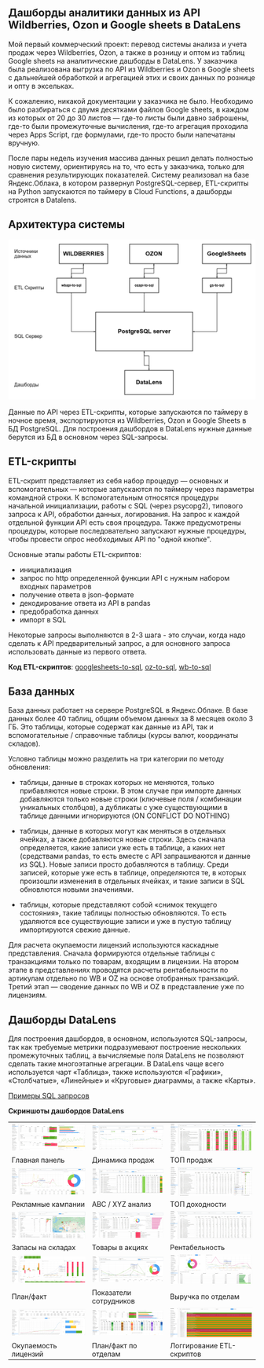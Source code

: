 ## Дашборды аналитики данных из API Wildberries, Ozon и Google sheets в DataLens

Мой первый коммерческий проект: перевод системы анализа и учета продаж через Wildberries, Ozon, а также в розницу и оптом из таблиц Google sheets на аналитические дашборды в DataLens. У заказчика была реализована выгрузка по API из Wildberries и Ozon в Google sheets с дальнейшей обработкой и агрегацией этих и своих данных по рознице и опту в эксельках.

К сожалению, никакой документации у заказчика не было. Необходимо было разбираться с двумя десятками файлов Google sheets, в каждом из которых от 20 до 30 листов — где-то листы были давно заброшены, где-то были промежуточные вычисления, где-то агрегация проходила через Apps Script, где формулами, где-то просто были напечатаны вручную.

После пары недель изучения массива данных решил делать полностью новую систему, ориентируясь на то, что есть у заказчика, только для сравнения результирующих показателей. Систему реализовал на базе Яндекс.Облака, в котором развернул PostgreSQL-сервер, ETL-скрипты на Python запускаются по таймеру в Cloud Functions, а дашборды строятся в Datalens.

## Архитектура системы

![img](sher-shema.png)

Данные по API через ETL-скрипты, которые запускаются по таймеру в ночное время, экспортируются из Wildberries, Ozon и Google Sheets в БД PostgreSQL. Для построения дашбордов в DataLens нужные данные берутся из БД в основном через SQL-запросы.

## ETL-скрипты

ETL-скрипт представляет из себя набор процедур — основных и вспомогательных — которые запускаются по таймеру через параметры командной строки. К вспомогательным относятся процедуры начальной инициализации, работы с SQL (через psycopg2), типового запроса к API, обработки данных, логирования. На запрос к каждой отдельной функции API есть своя процедура. Также предусмотрены процедуры, которые последовательно запускают нужные процедуры, чтобы провести опрос необходимых API по "одной кнопке".

Основные этапы работы ETL-скриптов:

- инициализация
- запрос по http определенной функции API с нужным набором входных параметров
- получение ответа в json-формате
- декодирование ответа из API в pandas
- предобработка данных
- импорт в SQL

Некоторые запросы выполняются в 2-3 шага - это случаи, когда надо сделать к API предварительный запрос, а для основного запроса использовать данные из первого ответа.

**Код ETL-скриптов**: [googlesheets-to-sql](/sher-googlesheets-to-sql.py), [oz-to-sql](/sher-ozapi-to-sql.py), [wb-to-sql](/sher-wbapi-to-sql.py)

## База данных

База данных работает на сервере PostgreSQL в Яндекс.Облаке. В базе данных более 40 таблиц, общим объемом данных за 8 месяцев около 3 ГБ. Это таблицы, которые содержат как данные из API, так и вспомогательные / справочные таблицы (курсы валют, координаты складов).

Условно таблицы можно разделить на три категории по методу обновления:

- таблицы, данные в строках которых не меняются, только прибавляются новые строки. В этом случае при импорте данных добавляются только новые строки (ключевые поля / комбинации уникальных столбцов), а дубликаты с уже существующими в таблице данными игнорируются (ON CONFLICT DO NOTHING)

- таблицы, данные в которых могут как меняться в отдельных ячейках, а также добавляются новые строки. Здесь сначала определяется, какие записи уже есть в таблице, а каких нет (средствами pandas, то есть вместе с API запрашиваются и данные из SQL). Новые записи просто добавляются в таблицу. Среди записей, которые уже есть в таблице, определяются те, в которых произошли изменения в отдельных ячейках, и такие записи в SQL обновлются новыми значениями.

- таблицы, которые представляют собой «снимок текущего состояния», такие таблицы полностью обновляются. То есть удаляются все существующие записи и уже в пустую таблицу импортируются свежие данные.

Для расчета окупаемости лицензий используются каскадные представления. Сначала формируются отдельные таблицы с транзакциями только по товарам, входящим в лицензии. На втором этапе в представлениях проводятся расчеты рентабельности по артикулам отдельно по WB и OZ на основе отобранных транзакций. Третий этап — сводение данных по WB и OZ в представление уже по лицензиям.

## Дашборды DataLens
 
Для построения дашбордов, в основном, используются SQL-запросы, так как требуемые метрики подразумевают построение нескольких промежуточных таблиц, а вычисляемые поля DataLens не позволяют сделать такие многоэтапные агрегации. В DataLens чаще всего используется чарт «Таблица», также используются «Графики», «Столбчатые», «Линейные» и «Круговые» диаграммы, а также «Карты».

[Примеры SQL запросов](/sher-sql.txt)

**Скриншоты дашбордов DataLens**

|  |  |  |
| -- | --- | --- |
| ![img](sher_dl-13.jpg) | ![img](sher_dl-01.jpg) |![img](sher_dl-02.jpg) |
| Главная панель | Динамика продаж  | ТОП продаж  |
| ![img](sher_dl-04.jpg) |![img](sher_dl-05.jpg) |![img](sher_dl-06.jpg) | 
| Рекламные кампании  | ABC / XYZ анализ | ТОП доходности |
|![img](sher_dl-03.jpg) | ![img](sher_dl-07.jpg) |![img](sher_dl-08.jpg)  
| Запасы на складах | Товары в акциях  | Рентабельность | 
| ![img](sher_dl-10.jpg) |![img](sher_dl-11.jpg) |![img](sher_dl-09.jpg) | 
| План/факт  | Показатели сотрудников | Выручка по отделам |
|![img](sher_dl-14.jpg) |![img](sher_dl-15.jpg) |![img](sher_dl-12.jpg) | 
| Окупаемость лицензий | План/факт по отделам | Логгирование ETL-скриптов |
